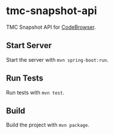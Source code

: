 tmc-snapshot-api
================

TMC Snapshot API for [CodeBrowser](https://github.com/codebrowser).

## Start Server

Start the server with `mvn spring-boot:run`.

## Run Tests

Run tests with `mvn test`.

## Build

Build the project with `mvn package`.


